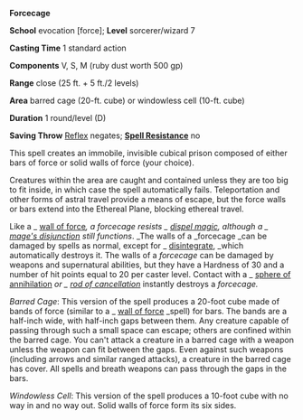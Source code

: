  **Forcecage**

**School** evocation [force]; **Level** sorcerer/wizard 7

**Casting Time** 1 standard action

**Components** V, S, M (ruby dust worth 500 gp)

**Range** close (25 ft. + 5 ft./2 levels)

**Area** barred cage (20-ft. cube) or windowless cell (10-ft. cube)

**Duration** 1 round/level (D)

**Saving Throw** [Reflex](../combat.html#_reflex) negates; **[Spell Resistance](../glossary.html#_spell-resistance)** no

This spell creates an immobile, invisible cubical prison composed of either bars of force or solid walls of force (your choice).

Creatures within the area are caught and contained unless they are too big to fit inside, in which case the spell automatically fails. Teleportation and other forms of astral travel provide a means of escape, but the force walls or bars extend into the Ethereal Plane, blocking ethereal travel.

Like a _ [wall of force](wallOfForce.html#_wall-of-force)_, a _forcecage_ resists _ [dispel magic](dispelMagic.html#_dispel-magic), _although a _ [mage's disjunction](mageSDisjunction.html#_mage-s-disjunction)_ still functions_. _The walls of a _forcecage _can be damaged by spells as normal, except for _ [disintegrate](disintegrate.html#_disintegrate), _which automatically destroys it. The walls of a _forcecage_ can be damaged by weapons and supernatural abilities, but they have a Hardness of 30 and a number of hit points equal to 20 per caster level. Contact with a _ [sphere of annihilation](../magicItems/artifacts.html#_sphere-of-annihilation) _or _ [rod of cancellation](../magicItems/rods.html#_rod-of-cancellation)_ instantly destroys a _forcecage._

_Barred Cage_: This version of the spell produces a 20-foot cube made of bands of force (similar to a _ [wall of force](wallOfForce.html#_wall-of-force) _spell) for bars. The bands are a half-inch wide, with half-inch gaps between them. Any creature capable of passing through such a small space can escape; others are confined within the barred cage. You can't attack a creature in a barred cage with a weapon unless the weapon can fit between the gaps. Even against such weapons (including arrows and similar ranged attacks), a creature in the barred cage has cover. All spells and breath weapons can pass through the gaps in the bars.

_Windowless Cell_: This version of the spell produces a 10-foot cube with no way in and no way out. Solid walls of force form its six sides.

